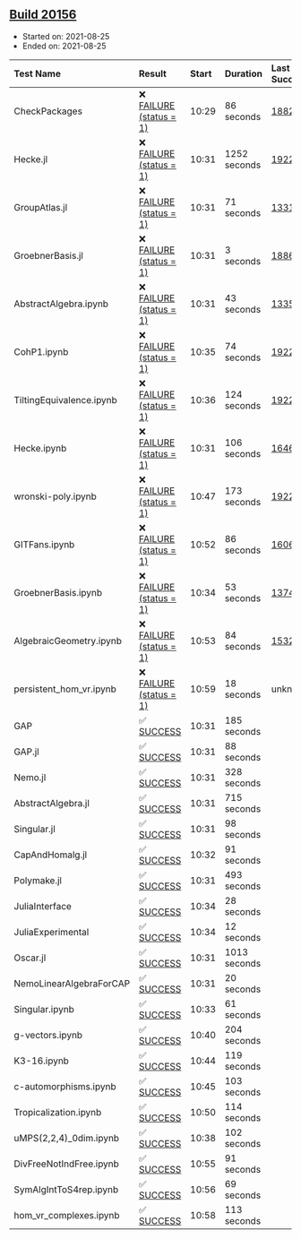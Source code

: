 ## [Build 20156](https://oscarci.mathematik.uni-kl.de/job/oscar/20156/)

* Started on: 2021-08-25
* Ended on: 2021-08-25

| Test Name    | Result | Start | Duration | Last Success | First Failure |
|:-------------|:-------|:------|:---------|:-------------|:--------------|
| CheckPackages | ❌ [FAILURE (status = 1)](https://oscarci.mathematik.uni-kl.de/job/oscar/20156/artifact/logs/build-20156/CheckPackages.log) | 10:29 | 86 seconds | [18822](https://oscarci.mathematik.uni-kl.de/job/oscar/18822/) | [18823](https://oscarci.mathematik.uni-kl.de/job/oscar/18823/) |
| Hecke.jl | ❌ [FAILURE (status = 1)](https://oscarci.mathematik.uni-kl.de/job/oscar/20156/artifact/logs/build-20156/Hecke.jl.log) | 10:31 | 1252 seconds | [19222](https://oscarci.mathematik.uni-kl.de/job/oscar/19222/) | [20152](https://oscarci.mathematik.uni-kl.de/job/oscar/20152/) |
| GroupAtlas.jl | ❌ [FAILURE (status = 1)](https://oscarci.mathematik.uni-kl.de/job/oscar/20156/artifact/logs/build-20156/GroupAtlas.jl.log) | 10:31 | 71 seconds | [13311](https://oscarci.mathematik.uni-kl.de/job/oscar/13311/) | [13312](https://oscarci.mathematik.uni-kl.de/job/oscar/13312/) |
| GroebnerBasis.jl | ❌ [FAILURE (status = 1)](https://oscarci.mathematik.uni-kl.de/job/oscar/20156/artifact/logs/build-20156/GroebnerBasis.jl.log) | 10:31 | 3 seconds | [18864](https://oscarci.mathematik.uni-kl.de/job/oscar/18864/) | [18865](https://oscarci.mathematik.uni-kl.de/job/oscar/18865/) |
| AbstractAlgebra.ipynb | ❌ [FAILURE (status = 1)](https://oscarci.mathematik.uni-kl.de/job/oscar/20156/artifact/logs/build-20156/AbstractAlgebra.ipynb.log) | 10:31 | 43 seconds | [13355](https://oscarci.mathematik.uni-kl.de/job/oscar/13355/) | [13356](https://oscarci.mathematik.uni-kl.de/job/oscar/13356/) |
| CohP1.ipynb | ❌ [FAILURE (status = 1)](https://oscarci.mathematik.uni-kl.de/job/oscar/20156/artifact/logs/build-20156/CohP1.ipynb.log) | 10:35 | 74 seconds | [19222](https://oscarci.mathematik.uni-kl.de/job/oscar/19222/) | [20152](https://oscarci.mathematik.uni-kl.de/job/oscar/20152/) |
| TiltingEquivalence.ipynb | ❌ [FAILURE (status = 1)](https://oscarci.mathematik.uni-kl.de/job/oscar/20156/artifact/logs/build-20156/TiltingEquivalence.ipynb.log) | 10:36 | 124 seconds | [19222](https://oscarci.mathematik.uni-kl.de/job/oscar/19222/) | [20152](https://oscarci.mathematik.uni-kl.de/job/oscar/20152/) |
| Hecke.ipynb | ❌ [FAILURE (status = 1)](https://oscarci.mathematik.uni-kl.de/job/oscar/20156/artifact/logs/build-20156/Hecke.ipynb.log) | 10:31 | 106 seconds | [16463](https://oscarci.mathematik.uni-kl.de/job/oscar/16463/) | [16464](https://oscarci.mathematik.uni-kl.de/job/oscar/16464/) |
| wronski-poly.ipynb | ❌ [FAILURE (status = 1)](https://oscarci.mathematik.uni-kl.de/job/oscar/20156/artifact/logs/build-20156/wronski-poly.ipynb.log) | 10:47 | 173 seconds | [19222](https://oscarci.mathematik.uni-kl.de/job/oscar/19222/) | [20152](https://oscarci.mathematik.uni-kl.de/job/oscar/20152/) |
| GITFans.ipynb | ❌ [FAILURE (status = 1)](https://oscarci.mathematik.uni-kl.de/job/oscar/20156/artifact/logs/build-20156/GITFans.ipynb.log) | 10:52 | 86 seconds | [16068](https://oscarci.mathematik.uni-kl.de/job/oscar/16068/) | [16069](https://oscarci.mathematik.uni-kl.de/job/oscar/16069/) |
| GroebnerBasis.ipynb | ❌ [FAILURE (status = 1)](https://oscarci.mathematik.uni-kl.de/job/oscar/20156/artifact/logs/build-20156/GroebnerBasis.ipynb.log) | 10:34 | 53 seconds | [13748](https://oscarci.mathematik.uni-kl.de/job/oscar/13748/) | [13749](https://oscarci.mathematik.uni-kl.de/job/oscar/13749/) |
| AlgebraicGeometry.ipynb | ❌ [FAILURE (status = 1)](https://oscarci.mathematik.uni-kl.de/job/oscar/20156/artifact/logs/build-20156/AlgebraicGeometry.ipynb.log) | 10:53 | 84 seconds | [15322](https://oscarci.mathematik.uni-kl.de/job/oscar/15322/) | [15323](https://oscarci.mathematik.uni-kl.de/job/oscar/15323/) |
| persistent_hom_vr.ipynb | ❌ [FAILURE (status = 1)](https://oscarci.mathematik.uni-kl.de/job/oscar/20156/artifact/logs/build-20156/persistent_hom_vr.ipynb.log) | 10:59 | 18 seconds | unknown | unknown |
| GAP | ✅ [SUCCESS](https://oscarci.mathematik.uni-kl.de/job/oscar/20156/artifact/logs/build-20156/GAP.log) | 10:31 | 185 seconds |  |  |
| GAP.jl | ✅ [SUCCESS](https://oscarci.mathematik.uni-kl.de/job/oscar/20156/artifact/logs/build-20156/GAP.jl.log) | 10:31 | 88 seconds |  |  |
| Nemo.jl | ✅ [SUCCESS](https://oscarci.mathematik.uni-kl.de/job/oscar/20156/artifact/logs/build-20156/Nemo.jl.log) | 10:31 | 328 seconds |  |  |
| AbstractAlgebra.jl | ✅ [SUCCESS](https://oscarci.mathematik.uni-kl.de/job/oscar/20156/artifact/logs/build-20156/AbstractAlgebra.jl.log) | 10:31 | 715 seconds |  |  |
| Singular.jl | ✅ [SUCCESS](https://oscarci.mathematik.uni-kl.de/job/oscar/20156/artifact/logs/build-20156/Singular.jl.log) | 10:31 | 98 seconds |  |  |
| CapAndHomalg.jl | ✅ [SUCCESS](https://oscarci.mathematik.uni-kl.de/job/oscar/20156/artifact/logs/build-20156/CapAndHomalg.jl.log) | 10:32 | 91 seconds |  |  |
| Polymake.jl | ✅ [SUCCESS](https://oscarci.mathematik.uni-kl.de/job/oscar/20156/artifact/logs/build-20156/Polymake.jl.log) | 10:31 | 493 seconds |  |  |
| JuliaInterface | ✅ [SUCCESS](https://oscarci.mathematik.uni-kl.de/job/oscar/20156/artifact/logs/build-20156/JuliaInterface.log) | 10:34 | 28 seconds |  |  |
| JuliaExperimental | ✅ [SUCCESS](https://oscarci.mathematik.uni-kl.de/job/oscar/20156/artifact/logs/build-20156/JuliaExperimental.log) | 10:34 | 12 seconds |  |  |
| Oscar.jl | ✅ [SUCCESS](https://oscarci.mathematik.uni-kl.de/job/oscar/20156/artifact/logs/build-20156/Oscar.jl.log) | 10:31 | 1013 seconds |  |  |
| NemoLinearAlgebraForCAP | ✅ [SUCCESS](https://oscarci.mathematik.uni-kl.de/job/oscar/20156/artifact/logs/build-20156/NemoLinearAlgebraForCAP.log) | 10:31 | 20 seconds |  |  |
| Singular.ipynb | ✅ [SUCCESS](https://oscarci.mathematik.uni-kl.de/job/oscar/20156/artifact/logs/build-20156/Singular.ipynb.log) | 10:33 | 61 seconds |  |  |
| g-vectors.ipynb | ✅ [SUCCESS](https://oscarci.mathematik.uni-kl.de/job/oscar/20156/artifact/logs/build-20156/g-vectors.ipynb.log) | 10:40 | 204 seconds |  |  |
| K3-16.ipynb | ✅ [SUCCESS](https://oscarci.mathematik.uni-kl.de/job/oscar/20156/artifact/logs/build-20156/K3-16.ipynb.log) | 10:44 | 119 seconds |  |  |
| c-automorphisms.ipynb | ✅ [SUCCESS](https://oscarci.mathematik.uni-kl.de/job/oscar/20156/artifact/logs/build-20156/c-automorphisms.ipynb.log) | 10:45 | 103 seconds |  |  |
| Tropicalization.ipynb | ✅ [SUCCESS](https://oscarci.mathematik.uni-kl.de/job/oscar/20156/artifact/logs/build-20156/Tropicalization.ipynb.log) | 10:50 | 114 seconds |  |  |
| uMPS(2,2,4)_0dim.ipynb | ✅ [SUCCESS](https://oscarci.mathematik.uni-kl.de/job/oscar/20156/artifact/logs/build-20156/uMPS-2-2-4-_0dim.ipynb.log) | 10:38 | 102 seconds |  |  |
| DivFreeNotIndFree.ipynb | ✅ [SUCCESS](https://oscarci.mathematik.uni-kl.de/job/oscar/20156/artifact/logs/build-20156/DivFreeNotIndFree.ipynb.log) | 10:55 | 91 seconds |  |  |
| SymAlgIntToS4rep.ipynb | ✅ [SUCCESS](https://oscarci.mathematik.uni-kl.de/job/oscar/20156/artifact/logs/build-20156/SymAlgIntToS4rep.ipynb.log) | 10:56 | 69 seconds |  |  |
| hom_vr_complexes.ipynb | ✅ [SUCCESS](https://oscarci.mathematik.uni-kl.de/job/oscar/20156/artifact/logs/build-20156/hom_vr_complexes.ipynb.log) | 10:58 | 113 seconds |  |  |
